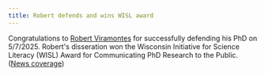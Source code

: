 ```yaml
---
title: Robert defends and wins WISL award
---
```

 

Congratulations to [Robert Viramontes]([https://wiscad.github.io/wiscad/members/lizi-zhang.html](https://wiscad.github.io/wiscad/members/robert-viramontes.html)) for successfully defending his PhD on 5/7/2025. Robert's disseration won the Wisconsin Initiative for Science Literacy (WISL) Award for Communicating PhD Research to the Public. ([News coverage](https://engineering.wisc.edu/blog/viramontes-receives-award-for-communicating-research-to-the-public/))
